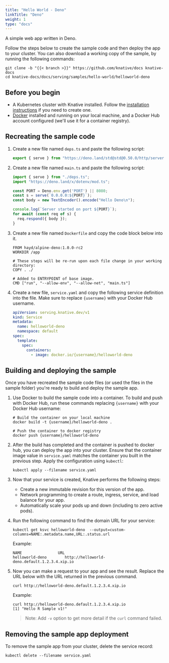 ```yaml
---
title: "Hello World - Deno"
linkTitle: "Deno"
weight: 1
type: "docs"
---
```


A simple web app written in Deno.

Follow the steps below to create the sample code and then deploy the app to your
cluster. You can also download a working copy of the sample, by running the
following commands:

```shell
git clone -b "{{< branch >}}" https://github.com/knative/docs knative-docs
cd knative-docs/docs/serving/samples/hello-world/helloworld-deno
```

## Before you begin

- A Kubernetes cluster with Knative installed. Follow the
  [installation instructions](../../../../docs/install/README.md) if you need to
  create one.
- [Docker](https://www.docker.com) installed and running on your local machine,
  and a Docker Hub account configured (we'll use it for a container registry).

## Recreating the sample code

1. Create a new file named `deps.ts` and paste the following script:

   ```ts
   export { serve } from "https://deno.land/std@std@0.50.0/http/server.ts";
   ```

1. Create a new file named `main.ts` and paste the following script:

   ```ts
   import { serve } from "./deps.ts";
   import "https://deno.land/x/dotenv/mod.ts";

   const PORT = Deno.env.get('PORT') || 8080;
   const s = serve(`0.0.0.0:${PORT}`);
   const body = new TextEncoder().encode("Hello Deno\n");

   console.log(`Server started on port ${PORT}`);
   for await (const req of s) {
     req.respond({ body });
   }
   ```

1. Create a new file named `Dockerfile` and copy the code block below into it.

   ```docker
   FROM hayd/alpine-deno:1.0.0-rc2
   WORKDIR /app

   # These steps will be re-run upon each file change in your working directory:
   COPY . ./

   # Added to ENTRYPOINT of base image.
   CMD ["run", "--allow-env", "--allow-net", "main.ts"]
   ```

1. Create a new file, `service.yaml` and copy the following service definition
   into the file. Make sure to replace `{username}` with your Docker Hub
   username.

   ```yaml
   apiVersion: serving.knative.dev/v1
   kind: Service
   metadata:
     name: helloworld-deno
     namespace: default
   spec:
     template:
       spec:
         containers:
           - image: docker.io/{username}/helloworld-deno
   ```

## Building and deploying the sample

Once you have recreated the sample code files (or used the files in the sample
folder) you're ready to build and deploy the sample app.

1. Use Docker to build the sample code into a container. To build and push with
   Docker Hub, run these commands replacing `{username}` with your Docker Hub
   username:

   ```shell
   # Build the container on your local machine
   docker build -t {username}/helloworld-deno .

   # Push the container to docker registry
   docker push {username}/helloworld-deno
   ```

1. After the build has completed and the container is pushed to docker hub, you
   can deploy the app into your cluster. Ensure that the container image value
   in `service.yaml` matches the container you built in the previous step. Apply
   the configuration using `kubectl`:

   ```shell
   kubectl apply --filename service.yaml
   ```

1. Now that your service is created, Knative performs the following steps:

   - Create a new immutable revision for this version of the app.
   - Network programming to create a route, ingress, service, and load balance
     for your app.
   - Automatically scale your pods up and down (including to zero active pods).

1. Run the following command to find the domain URL for your service:

   ```shell
   kubectl get ksvc helloworld-deno  --output=custom-columns=NAME:.metadata.name,URL:.status.url
   ```

   Example:

   ```shell
   NAME                URL
   helloworld-deno        http://helloworld-deno.default.1.2.3.4.xip.io
   ```

1. Now you can make a request to your app and see the result. Replace
   the URL below with the URL returned in the previous command.

   ```shell
   curl http://helloworld-deno.default.1.2.3.4.xip.io
   ```

   Example:

   ```shell
   curl http://helloworld-deno.default.1.2.3.4.xip.io
   [1] "Hello R Sample v1!"
   ```

   > Note: Add `-v` option to get more detail if the `curl` command failed.

## Removing the sample app deployment

To remove the sample app from your cluster, delete the service record:

```shell
kubectl delete --filename service.yaml
```

